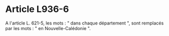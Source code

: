 # Article L936-6

A l'article L. 621-5, les mots : " dans chaque département ", sont remplacés par les mots : " en Nouvelle-Calédonie ".
